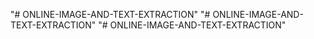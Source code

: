 "# ONLINE-IMAGE-AND-TEXT-EXTRACTION" 
"# ONLINE-IMAGE-AND-TEXT-EXTRACTION" 
"# ONLINE-IMAGE-AND-TEXT-EXTRACTION" 
